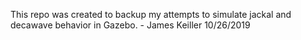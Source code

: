 This repo was created to backup my attempts to simulate jackal and decawave behavior in Gazebo. - James Keiller 10/26/2019

